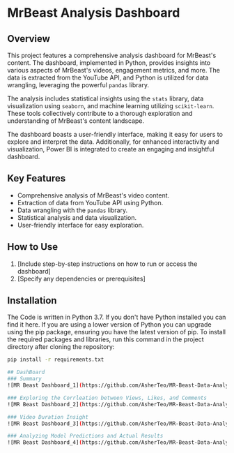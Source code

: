 # MrBeast Analysis Dashboard

## Overview

This project features a comprehensive analysis dashboard for MrBeast's content. The dashboard, implemented in Python, provides insights into various aspects of MrBeast's videos, engagement metrics, and more. The data is extracted from the YouTube API, and Python is utilized for data wrangling, leveraging the powerful `pandas` library.

The analysis includes statistical insights using the `stats` library, data visualization using `seaborn`, and machine learning utilizing `scikit-learn`. These tools collectively contribute to a thorough exploration and understanding of MrBeast's content landscape.

The dashboard boasts a user-friendly interface, making it easy for users to explore and interpret the data. Additionally, for enhanced interactivity and visualization, Power BI is integrated to create an engaging and insightful dashboard.

## Key Features
- Comprehensive analysis of MrBeast's video content.
- Extraction of data from YouTube API using Python.
- Data wrangling with the `pandas` library.
- Statistical analysis and data visualization.
- User-friendly interface for easy exploration.

## How to Use
1. [Include step-by-step instructions on how to run or access the dashboard]
2. [Specify any dependencies or prerequisites]

## **Installation**

The Code is written in Python 3.7. If you don't have Python installed you can find it here. If you are using a lower version of Python you can upgrade using the pip package, ensuring you have the latest version of pip. To install the required packages and libraries, run this command in the project directory after cloning the repository:
```bash
pip install -r requirements.txt

## DashBoard
### Summary
![MR Beast Dashboard_1](https://github.com/AsherTeo/MR-Beast-Data-Analytics/assets/78581569/ee98c121-a7ca-4a0c-b0e6-93f8ca874358)

### Exploring the Corrleation between Views, Likes, and Comments
![MR Beast Dashboard_2](https://github.com/AsherTeo/MR-Beast-Data-Analytics/assets/78581569/b5ed9d7a-a844-4779-9cce-43d2d252239e)

### Video Duration Insight
![MR Beast Dashboard_3](https://github.com/AsherTeo/MR-Beast-Data-Analytics/assets/78581569/f8b9ee50-31c4-4c2b-a96d-3ce687487c89)

### Analyzing Model Predictions and Actual Results
![MR Beast Dashboard_4](https://github.com/AsherTeo/MR-Beast-Data-Analytics/assets/78581569/bd147943-6e21-4d61-858c-16468516c4b1)




